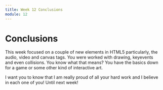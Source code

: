 ```yaml
---
title: Week 12 Conclusions
module: 12
---
```


# Conclusions

This week focused on a couple of new elements in HTML5 particularly, the audio, video and canvas tags.  You were worked with drawing, keyevents and even collisions.  You know what that means?  You have the basics down for a game or some other kind of interactive art.  

I want you to know that I am really proud of all your hard work and I believe in each one of you!  Until next week!